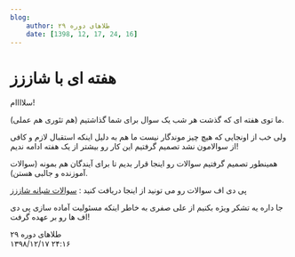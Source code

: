 ```yaml
---
blog:
    author: طلاهای دوره ۲۹
    date: [1398, 12, 17, 24, 16]
---
```

# هفته ای با شاززز

<div class="cnt">
<p>سلاااام!</p>

<p>ما توی هفته ای که گذشت هر شب یک سوال برای شما گذاشتیم (هم تئوری هم عملی).</p>
<p>ولی خب از اونجایی که هیچ چیز موندگار نیست ما هم به دلیل اینکه استقبال لازم و کافی از سوالامون نشد تصمیم گرفتیم این کار رو بیشتر از یک هفته ادامه ندیم!</p>
<p>همینطور تصمیم گرفتیم سوالات رو اینجا قرار بدیم تا برای آیندگان هم بمونه (سوالات آموزنده و جالبی هستن).</p>

<p>پی دی اف سوالات رو می تونید از اینجا دریافت کنید : <a href="http://bayanbox.ir/info/188119676541859005/Shaazzz-Night-Problems">سوالات شبانه شاززز</a></p>

<p>جا داره یه تشکر ویژه بکنیم از علی صفری به خاطر اینکه مسئولیت آماده سازی پی دی اف ها رو بر عهده گرفت!</p>
</div>

<div class="blog-info">
    <div class="blog-author">طلاهای دوره ۲۹</div>
    <div class="blog-date">۱۳۹۸/۱۲/۱۷ ۲۴:۱۶</div>
</div>

